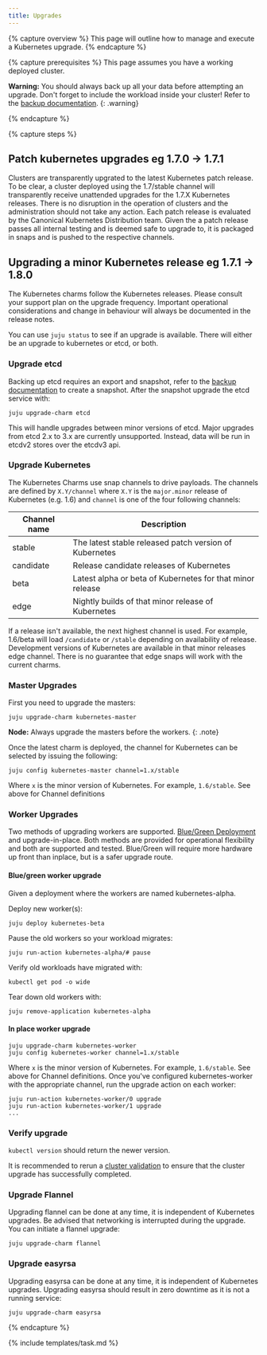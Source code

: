```yaml
---
title: Upgrades
---
```


{% capture overview %}
This page will outline how to manage and execute a Kubernetes upgrade. 
{% endcapture %}

{% capture prerequisites %}
This page assumes you have a working deployed cluster.

**Warning:** You should always back up all your data before attempting an upgrade.
Don't forget to include the workload inside your cluster!
Refer to the [backup documentation](/docs/getting-started-guides/ubuntu/backups).
{: .warning}

{% endcapture %}

{% capture steps %}
## Patch kubernetes upgrades eg 1.7.0 -> 1.7.1

Clusters are transparently upgrated to the latest Kubernetes patch release.
To be clear, a cluster deployed using the 1.7/stable channel
will transparently receive unattended upgrades for the 1.7.X Kubernetes
releases.
There is no disruption in the operation of clusters and the administration
should not take any action. Each patch release is evaluated by the
Canonical Kubernetes Distribution team. Given the a patch release
passes all internal testing and is deemed safe to upgrade to, it is packaged
in snaps and is pushed to the respective channels.


## Upgrading a minor Kubernetes release eg 1.7.1 -> 1.8.0


The Kubernetes charms follow the Kubernetes releases. Please consult
your support plan on the upgrade frequency. Important operational considerations
and change in behaviour will always be documented in the release notes.

You can use `juju status` to see if an upgrade is available. There will either
be an upgrade to kubernetes or etcd, or both.

### Upgrade etcd

Backing up etcd requires an export and snapshot, refer to the
[backup documentation](/docs/getting-started-guides/ubuntu/backups) to create a snapshot.
After the snapshot upgrade the etcd service with:

    juju upgrade-charm etcd

This will handle upgrades between minor versions of etcd. Major upgrades from
etcd 2.x to 3.x are currently unsupported. Instead, data will be run in etcdv2 stores over the etcdv3 api.

### Upgrade Kubernetes

The Kubernetes Charms use snap channels to drive payloads.
The channels are defined by `X.Y/channel` where `X.Y` is the `major.minor` release
of Kubernetes (e.g. 1.6) and `channel` is one of the four following channels:

| Channel name        | Description  |
| ------------------- | ------------ |
| stable              | The latest stable released patch version of Kubernetes |
| candidate           | Release candidate releases of Kubernetes |
| beta                | Latest alpha or beta of Kubernetes for that minor release |
| edge                | Nightly builds of that minor release of Kubernetes |

If a release isn't available, the next highest channel is used.
For example, 1.6/beta will load `/candidate` or `/stable` depending on availability of release.
Development versions of Kubernetes are available in that minor releases edge channel.
There is no guarantee that edge snaps will work with the current charms.

### Master Upgrades

First you need to upgrade the masters: 

    juju upgrade-charm kubernetes-master

**Node:** Always upgrade the masters before the workers.
{: .note}

Once the latest charm is deployed, the channel for Kubernetes can be selected by issuing the following:

    juju config kubernetes-master channel=1.x/stable

Where `x` is the minor version of Kubernetes. For example, `1.6/stable`. See above for Channel definitions


### Worker Upgrades

Two methods of upgrading workers are supported.
[Blue/Green Deployment](http://martinfowler.com/bliki/BlueGreenDeployment.html)
and upgrade-in-place. Both methods are provided for operational flexibility and both
are supported and tested. Blue/Green will require more hardware up front than inplace,
but is a safer upgrade route.

#### Blue/green worker upgrade

Given a deployment where the workers are named kubernetes-alpha.

Deploy new worker(s): 

    juju deploy kubernetes-beta

Pause the old workers so your workload migrates: 

    juju run-action kubernetes-alpha/# pause

Verify old workloads have migrated with: 

    kubectl get pod -o wide

Tear down old workers with: 

    juju remove-application kubernetes-alpha

#### In place worker upgrade

    juju upgrade-charm kubernetes-worker
    juju config kubernetes-worker channel=1.x/stable

Where `x` is the minor version of Kubernetes. For example, `1.6/stable`.
See above for Channel definitions. Once you've configured kubernetes-worker with the appropriate channel,
run the upgrade action on each worker:

    juju run-action kubernetes-worker/0 upgrade
    juju run-action kubernetes-worker/1 upgrade
    ...

### Verify upgrade

`kubectl version` should return the newer version. 

It is recommended to rerun a [cluster validation](/docs/getting-started-guides/ubuntu/validation)
to ensure that the cluster upgrade has successfully completed.

### Upgrade Flannel

Upgrading flannel can be done at any time, it is independent of Kubernetes upgrades.
Be advised that networking is interrupted during the upgrade. You can initiate a flannel upgrade:

    juju upgrade-charm flannel

### Upgrade easyrsa

Upgrading easyrsa can be done at any time, it is independent of Kubernetes upgrades.
Upgrading easyrsa should result in zero downtime as it is not a running service:

    juju upgrade-charm easyrsa

{% endcapture %}

{% include templates/task.md %}
